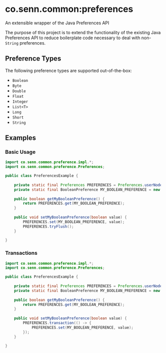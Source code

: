# co.senn.common:preferences

An extensible wrapper of the Java Preferences API

The purpose of this project is to extend the functionality of the existing Java Preferences API to reduce boilerplate
code necessary to deal with non-```String``` preferences.

## Preference Types

The following preference types are supported out-of-the-box:

- ```Boolean```
- ```Byte```
- ```Double```
- ```Float```
- ```Integer```
- ```List<T>```
- ```Long```
- ```Short```
- ```String```

## Examples

### Basic Usage

```java
import co.senn.common.preference.impl.*;
import co.senn.common.preference.Preferences;

public class PreferencesExample {
	
	private static final Preferences PREFERENCES = Preferences.userNodeForPackage(PreferencesExample.class);
	private static final BooleanPreference MY_BOOLEAN_PREFERENCE = new BooleanPreference("myBooleanPref", false);
	
	public boolean getMyBooleanPreference() {
		return PREFERENCES.get(MY_BOOLEAN_PREFERENCE);
	}
	
	public void setMyBooleanPreference(boolean value) {
		PREFERENCES.set(MY_BOOLEAN_PREFERENCE, value);
		PREFERENCES.tryFlush();
	}
	
}
```

### Transactions

```java
import co.senn.common.preference.impl.*;
import co.senn.common.preference.Preferences;

public class PreferencesExample {
	
	private static final Preferences PREFERENCES = Preferences.userNodeForPackage(PreferencesExample.class);
	private static final BooleanPreference MY_BOOLEAN_PREFERENCE = new BooleanPreference("myBooleanPref", false);
	
	public boolean getMyBooleanPreference() {
		return PREFERENCES.get(MY_BOOLEAN_PREFERENCE);
	}
	
	public void setMyBooleanPreference(boolean value) {
		PREFERENCES.transaction(() -> {
			PREFERENCES.set(MY_BOOLEAN_PREFERENCE, value);
		});
	}
	
}